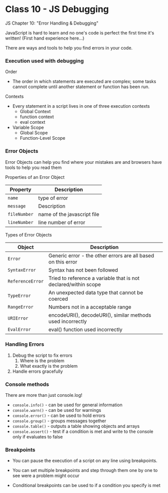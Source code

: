 # Class 10 - JS Debugging

JS Chapter 10: "Error Handling & Debugging"

JavaScript is hard to learn and no one's code is perfect the first time it's written! (First hand experience here...)

There are ways and tools to help you find errors in your code. 

### Execution used with debugging

Order
- The order in which statements are executed are complex; some tasks cannot complete until another statement or function has been run. 


Contexts
- Every statement in a script lives in one of three execution contexts
	- Global Context 
	- function context
	- eval context
- Variable Scope 
	- Global Scope
	- Function-Level Scope


### Error Objects

Error Objects can help you find where your mistakes are and browsers have tools to help you read them


Properties of an Error Object

|**Property** | **Description** | 
|-------------------|-----------------------|
| `name` | type of error | 
| `message` | Description | 
| `fileNumber` | name of the javascript file | 
| `lineNumber` | line number of error | 


Types of Error Objects

|**Object** | **Description** | 
|-------------------|-----------------------|
| `Error` | Generic error - the other errors are all based on this error | 
| `SyntaxError` | Syntax has not been followed | 
| `ReferenceError` | Tried to reference a variable that is not declared/within scope | 
| `TypeError` | An unexpected data type that cannot be coerced | 
| `RangeError` | Numbers not in a acceptable range | 
| `URIError` | encodeURI(), decodeURI(), similar methods used incorrectly | 
| `EvalError` | eval() function used incorrectly | 


### Handling Errors

1. Debug the script to fix errors
	1. Where is the problem
	2. What exactly is the problem
2. Handle errors gracefully

### Console methods
There are more than just console.log!

- `console.info()` - can be used for general information
- `console.warn()` - can be used for warnings
- `console.error()` - can be used to hold errors
- `console.group()` - groups messages together
- `console.table()` - outputs a table showing objects and arrays
- `console.assert()` - test if a condition is met and write to the console only if evaluates to false


### Breakpoints
- You can pause the execution of a script on any line using breakpoints. 

- You can set multiple breakpoints and step through them one by one to see were a problem might occur

- Conditional breakpoints can be used to if a condition you specify is met